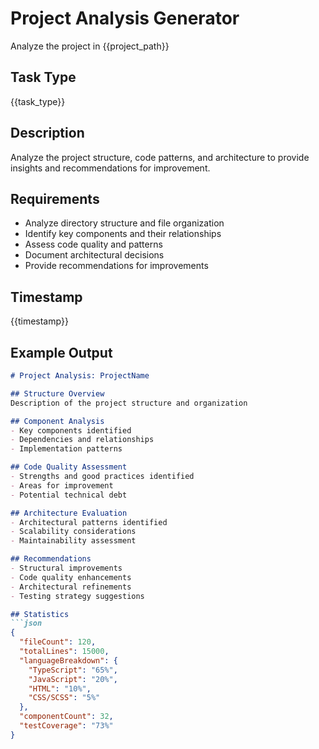 # Project Analysis Generator
Analyze the project in {{project_path}}

## Task Type
{{task_type}}

## Description
Analyze the project structure, code patterns, and architecture to provide insights and recommendations for improvement.

## Requirements
- Analyze directory structure and file organization
- Identify key components and their relationships
- Assess code quality and patterns
- Document architectural decisions
- Provide recommendations for improvements

## Timestamp
{{timestamp}}

## Example Output
```markdown
# Project Analysis: ProjectName

## Structure Overview
Description of the project structure and organization

## Component Analysis
- Key components identified
- Dependencies and relationships
- Implementation patterns

## Code Quality Assessment
- Strengths and good practices identified
- Areas for improvement
- Potential technical debt

## Architecture Evaluation
- Architectural patterns identified
- Scalability considerations
- Maintainability assessment

## Recommendations
- Structural improvements
- Code quality enhancements
- Architectural refinements
- Testing strategy suggestions

## Statistics
```json
{
  "fileCount": 120,
  "totalLines": 15000,
  "languageBreakdown": {
    "TypeScript": "65%",
    "JavaScript": "20%",
    "HTML": "10%",
    "CSS/SCSS": "5%"
  },
  "componentCount": 32,
  "testCoverage": "73%"
}
```
``` 